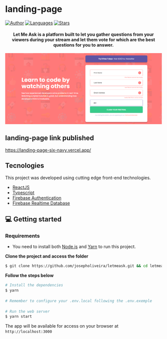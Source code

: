 # landing-page

[![Author](https://img.shields.io/badge/author-BrunoFerreira-835AFD?style=flat-square)](https://github.com/BrunoFerreiraCba)
[![Languages](https://img.shields.io/github/languages/count/BrunoFerreiraCba/letmeask?color=%23835AFD&style=flat-square)](#)
[![Stars](https://img.shields.io/github/stars/BrunoFerreiraCba/letmeask?color=835AFD&style=flat-square)](https://github.com/josepholiveira/letmeask/stargazers)

<h4 align="center">
  Let Me Ask is a platform built to let you gather questions from your viewers during your stream and let them vote for which are the best questions for you to answer.
</h4>

<img src=".github/preview.PNG" alt="Let Me Ask previe" width="750"/>

## landing-page link published
https://landing-page-six-navy.vercel.app/

## Tecnologies

This project was developed using cutting edge front-end technologies.


- [ReactJS](https://reactjs.org/)
- [Typescript](https://www.typescriptlang.org/)
- [Firebase Authentication](https://firebase.google.com/products/auth)
- [Firebase Realtime Database](https://firebase.google.com/products/realtime-database)

## 💻 Getting started

### Requirements

- You need to install both [Node.js](https://nodejs.org/en/download/) and [Yarn](https://yarnpkg.com/) to run this project.

**Clone the project and access the folder**

```bash
$ git clone https://github.com/josepholiveira/letmeask.git && cd letmeask
```

**Follow the steps below**

```bash
# Install the dependencies
$ yarn

# Remember to configure your .env.local following the .env.exemple

# Run the web server
$ yarn start
```

The app will be available for access on your browser at `http://localhost:3000`

